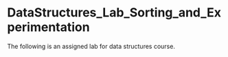 # DataStructures_Lab_Sorting_and_Experimentation

The following is an assigned lab for data structures course.
